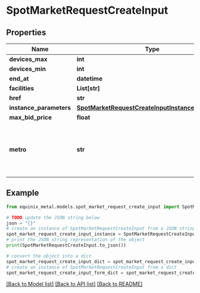 # SpotMarketRequestCreateInput


## Properties

Name | Type | Description | Notes
------------ | ------------- | ------------- | -------------
**devices_max** | **int** |  | [optional] 
**devices_min** | **int** |  | [optional] 
**end_at** | **datetime** |  | [optional] 
**facilities** | **List[str]** |  | [optional] 
**href** | **str** |  | [optional] 
**instance_parameters** | [**SpotMarketRequestCreateInputInstanceParameters**](SpotMarketRequestCreateInputInstanceParameters.md) |  | [optional] 
**max_bid_price** | **float** |  | [optional] 
**metro** | **str** | The metro ID or code the spot market request will be created in. | [optional] 

## Example

```python
from equinix_metal.models.spot_market_request_create_input import SpotMarketRequestCreateInput

# TODO update the JSON string below
json = "{}"
# create an instance of SpotMarketRequestCreateInput from a JSON string
spot_market_request_create_input_instance = SpotMarketRequestCreateInput.from_json(json)
# print the JSON string representation of the object
print(SpotMarketRequestCreateInput.to_json())

# convert the object into a dict
spot_market_request_create_input_dict = spot_market_request_create_input_instance.to_dict()
# create an instance of SpotMarketRequestCreateInput from a dict
spot_market_request_create_input_form_dict = spot_market_request_create_input.from_dict(spot_market_request_create_input_dict)
```
[[Back to Model list]](../README.md#documentation-for-models) [[Back to API list]](../README.md#documentation-for-api-endpoints) [[Back to README]](../README.md)


